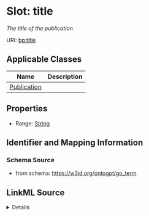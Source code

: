 # Slot: title
_The title of the publication_


URI: [bp:title](http://w3id.org/ontogpt/biological-process-templatetitle)



<!-- no inheritance hierarchy -->




## Applicable Classes

| Name | Description |
| --- | --- |
[Publication](Publication.md) | 






## Properties

* Range: [String](String.md)







## Identifier and Mapping Information







### Schema Source


* from schema: https://w3id.org/ontogpt/go_term




## LinkML Source

<details>
```yaml
name: title
description: The title of the publication
from_schema: https://w3id.org/ontogpt/go_term
rank: 1000
alias: title
owner: Publication
domain_of:
- Publication
range: string

```
</details>